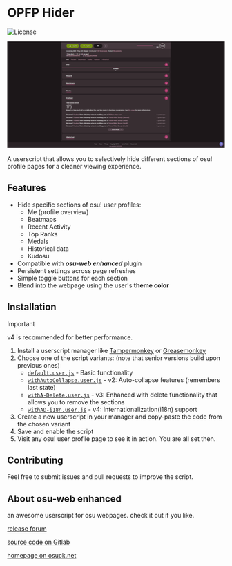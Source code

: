 # OPFP Hider

![License](https://img.shields.io/badge/license-MIT-green.svg)

![Showcase](./assets/showcase.gif)

A userscript that allows you to selectively hide different sections of osu! profile pages for a cleaner viewing experience.

## Features

- Hide specific sections of osu! user profiles:
  - Me (profile overview)
  - Beatmaps
  - Recent Activity
  - Top Ranks
  - Medals
  - Historical data
  - Kudosu
- Compatible with _**osu-web enhanced**_ plugin
- Persistent settings across page refreshes
- Simple toggle buttons for each section
- Blend into the webpage using the user's **theme color**

## Installation

> [!IMPORTANT]
> v4 is recommended for better performance.

1. Install a userscript manager like [Tampermonkey](https://www.tampermonkey.net/) or [Greasemonkey](https://www.greasespot.net/)
2. Choose one of the script variants: (note that senior versions build upon previous ones)
   - [`default.user.js`](./default.user.js) - Basic functionality
   - [`withAutoCollapse.user.js`](./withAutoCollapse.user.js) - v2: Auto-collapse features (remembers last state)
   - [`withA-Delete.user.js`](./withA-Delete.user.js) - v3: Enhanced with delete functionality that allows you to remove the sections
   - [`withAD-i18n.user.js`](./withAD-i18n.user.js) - v4: Internationalization(i18n) support
3. Create a new userscript in your manager and copy-paste the code from the chosen variant
4. Save and enable the script
5. Visit any osu! user profile page to see it in action. You are all set then.

## Contributing

Feel free to submit issues and pull requests to improve the script.

## About osu-web enhanced

an awesome userscript for osu webpages. check it out if you like.

[release forum](https://osu.ppy.sh/community/forums/topics/1361818?n=1)

[source code on Gitlab](https://gitlab.com/RockRoller/osu-web-enhanced)

[homepage on osuck.net](https://tools.osuck.net/tool/66e9f4f78a6d5ff8a0fe5be1)
